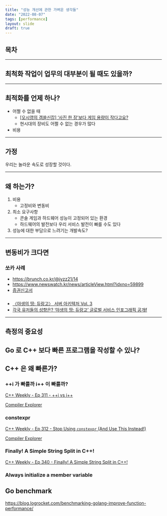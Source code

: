```yaml
---
title: "성능 개선에 관한 가벼운 생각들"
date: "2022-08-07"
tags: [performance]
layout: slide
draft: true
---
```


## 목차

---

## 최척화 작업이 업무의 대부분이 될 때도 있을까?

---

## 최적화를 언제 하나?

- 어쩔 수 없을 때
	- [[오시영의 겜쓸신잡] ‘사진 한 장’보다 게임 용량이 작다고요?](https://it.chosun.com/site/data/html_dir/2020/09/18/2020091803183.html)
	- 현시대의 장비도 어쩔 수 없는 경우가 많다
- 비용

---

## 가정

우리는 놀라운 속도로 성장할 것이다.

---

## 왜 하는가?

1. 비용
	- 고정비와 변동비
2. 최소 요구사항
	- 콘솔 게임과 하드웨어 성능이 고정되어 있는 환경
	- 하드웨어의 발전보다 우리 서비스 발전이 빠를 수도 있다
3. 성능에 대한 부담으로 느려기는 개발속도?

---

## 변동비가 크다면

### 쏘카 사례

- https://brunch.co.kr/@jyzz21/14
- https://www.newswatch.kr/news/articleView.html?idxno=59899
- [증권신고서](https://dart.fss.or.kr/dsaf001/main.do?rcpNo=20220624000264)

### 

- [〈야생의 땅: 듀랑고〉 서버 아키텍처 Vol. 3](https://www.slideshare.net/sublee/vol-3-95472828)
- [각국 유저들의 성향은? ‘야생의 땅: 듀랑고’ 글로벌 서비스 인포그래픽 공개f](https://www.inven.co.kr/webzine/news/?news=222815&iskin=1)
---

## 측정의 중요성

## Go 로 C++ 보다 빠른 프로그램을 작성할 수 있나?

## C++ 은 왜 빠른가?

### ++i 가 빠를까 i++ 이 빠를까?

[C++ Weekly - Ep 311 - ++i vs i++](https://youtu.be/ObVRSNvGitE)

[Compiler Explorer](https://godbolt.org/z/1oW5voTYY)

### constexpr

[C++ Weekly - Ep 312 - Stop Using `constexpr` (And Use This Instead!)](https://www.youtube.com/watch?v=4pKtPWcl1Go)

[Compiler Explorer](https://godbolt.org/z/dcd5r6scr)

### Finally! A Simple String Split in C++!

[C++ Weekly - Ep 340 - Finally! A Simple String Split in C++!](https://youtu.be/V14xGZAyVKI)

### Always initialize a member variable

## Go benchmark

https://blog.logrocket.com/benchmarking-golang-improve-function-performance/
